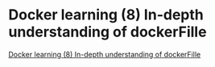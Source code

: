 # Docker learning (8) In-depth understanding of dockerFille
[Docker learning (8) In-depth understanding of dockerFille](https://aiwithcloud.com/2022/09/15/docker_learning_8_in_depth_understanding_of_dockerfille/)